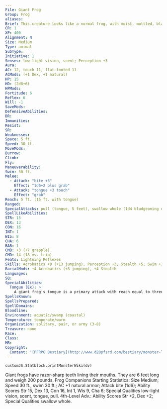 ```yaml
---
File: Giant Frog
Group: Frog
aliases: 
Brief: This creature looks like a normal frog, with moist, mottled, blackish-green skin, but grown to truly monstrous size.
CR: 1
XP: 400
Alignment: N
Size: Medium
Type: animal
SubType: 
Initiative: 1
Senses: low-light vision, scent; Perception +3
Aura: 
AC: 12, touch 11, flat-footed 11
ACMods: (+1 Dex, +1 natural)
HP: 15
HD: (2d8+6)
HPMods: 
Fortitude: 6
Reflex: 6
Will: -1
SaveMods: 
DefensiveAbilities: 
DR: 
Immunities: 
Resist: 
SR: 
Weaknesses: 
Space: 5 ft.
Speed: 30 ft.
MoveMods: 
Burrow: 
Climb: 
Fly: 
Maneuverability: 
Swim: 30 ft.
Melee: 
  - Attack: "bite +3"
    Effect: "1d6+2 plus grab"
  - Attack: "tongue +3 touch"
    Effect: "grab"
Reach: 5 ft. (15 ft. with tongue)
Ranged: 
SpecialAttacks: pull (tongue, 5 feet), swallow whole (1d4 bludgeoning damage, AC 10, 1 hp), tongue
SpellLikeAbilities: 
STR: 15
DEX: 13
CON: 16
INT: 1
WIS: 8
CHA: 6
BAB: 1
CMB: +3 (+7 grapple)
CMD: 14 (18 vs. trip)
Feats: Lightning Reflexes
Skills: Acrobatics +9 (+13 jumping), Perception +3, Stealth +5, Swim +10
RacialMods: +4 Acrobatics (+8 jumping), +4 Stealth
Languages: 
SQ: 
SpecialAbilities:
  Tongue (Ex): >
    A giant frog's tongue is a primary attack with reach equal to three times the frog's normal reach (15 feet for a Medium giant frog). A giant frog's tongue deals no damage on a hit, but can be used to grab. A giant frog does not gain the grappled condition while using its tongue in this manner.
SpellsKnown: 
SpellsPrepared: 
SpellDomains: 
Bloodline: 
Environment: aquatic/swamp (coastal)
Temperature: temperate/warm
Organization: solitary, pair, or army (3-8)
Treasure: none
Race: 
Class: 
MR: 
Copyright:
  Content: '[PFRPG Bestiary](http://www.d20pfsrd.com/bestiary/monster-listings/animals/amphibians/frog/giant-frog)'
---
```

```dataviewjs
customJS.Statblock.printMonsterWiki(dv)
```
Giant frogs have razor-sharp teeth lining their mouths. They are 6 feet long and weigh 200 pounds. Frog Companions Starting Statistics: Size Medium; Speed 30 ft., swim 30 ft.; AC +1 natural armor; Attack bite (1d6); Ability Scores Str 15, Dex 13, Con 16, Int 1, Wis 9, Cha 6; Special Qualities low-light vision, scent, tongue, pull. 4th-Level Adv.: Ability Scores Str +2, Dex +2; Special Qualities swallow whole.
